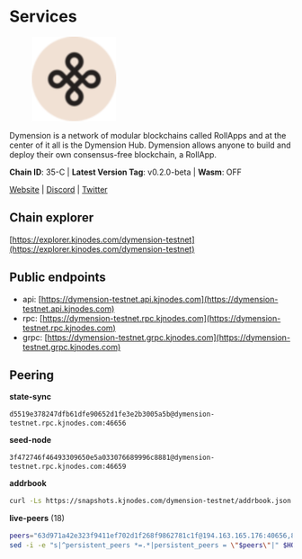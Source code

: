 # Services

<figure><img src="https://raw.githubusercontent.com/kj89/cosmos-images/main/logos/dymension.png" width="150" alt=""><figcaption></figcaption></figure>

Dymension is a network of modular blockchains called RollApps  and at the center of it all is the Dymension Hub. Dymension  allows anyone to build and deploy their own consensus-free blockchain, a RollApp.

**Chain ID**: 35-C | **Latest Version Tag**: v0.2.0-beta | **Wasm**: OFF

[Website](https://dymension.xyz/) | [Discord](https://discord.gg/dymension) | [Twitter](https://twitter.com/dymensionXYZ)




## Chain explorer
[https://explorer.kjnodes.com/dymension-testnet](https://explorer.kjnodes.com/dymension-testnet)

## Public endpoints

* api: [https://dymension-testnet.api.kjnodes.com](https://dymension-testnet.api.kjnodes.com)
* rpc: [https://dymension-testnet.rpc.kjnodes.com](https://dymension-testnet.rpc.kjnodes.com)
* grpc: [https://dymension-testnet.grpc.kjnodes.com](https://dymension-testnet.grpc.kjnodes.com)

## Peering

**state-sync**

```text
d5519e378247dfb61dfe90652d1fe3e2b3005a5b@dymension-testnet.rpc.kjnodes.com:46656
```

**seed-node**

```text
3f472746f46493309650e5a033076689996c8881@dymension-testnet.rpc.kjnodes.com:46659
```

**addrbook**
```bash
curl -Ls https://snapshots.kjnodes.com/dymension-testnet/addrbook.json > $HOME/.dymension/config/addrbook.json
```

**live-peers** (18)
```bash
peers="63d971a42e323f9411ef702d1f268f9862781c1f@194.163.165.176:40656,80cce834fc749c0a9f47182665f833f97170ff4b@65.108.104.167:46656,8e667c0759bfb20ec42b939956706301a4f2a10d@65.109.92.8:26656,ee2fa87279bc626f9c979093389bd1d6568d96ff@65.109.37.228:36656,d5519e378247dfb61dfe90652d1fe3e2b3005a5b@65.109.68.190:46656,6cf94ed068c7401ba8e6f9a49143fd90df415e83@195.201.237.198:46656,35e67a6199b44a58697653a14b6ca9c75974c57d@89.117.56.126:24756,8f84d324a2d266e612d06db4a793b0d001ee62a0@38.146.3.200:20556,ec843a4aea197837c13f13612a525bd7377443b1@167.235.250.107:26656,e46b42d50947795f681cf9bfd601ae806e7a8d49@188.34.178.190:46656,77791ee9b1eb56682335c451c296f450ee649c01@44.209.89.17:26656,55f233c7c4bea21a47d266921ca5fce657f3adf7@168.119.240.200:26656,0f1045fd8c81a8ad843cf0f96a73ed34865322a7@3.145.180.81:26656,a85420b25181bdb9b3a38741c48dafd5fb3b922f@209.34.206.42:26656,43426e98064694d407b2165fb24d52980d38f1c9@88.99.3.158:20556,747d05bfe9f3e0c2e0462ac351c577699e1d9b8c@207.244.244.194:26656,3c937029e41e3f7b92b8b87d787be0ddc2a3f13c@70.34.214.236:26656,965694b051742c2da0ea66502dd9bfeea38de265@198.244.228.235:26656"
sed -i -e "s|^persistent_peers *=.*|persistent_peers = \"$peers\"|" $HOME/.dymension/config/config.toml
```
